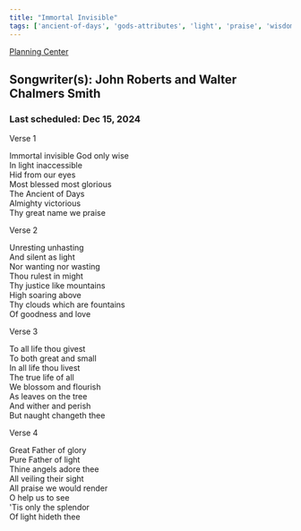 ```yaml
---
title: "Immortal Invisible"
tags: ['ancient-of-days', 'gods-attributes', 'light', 'praise', 'wisdom']
---
```


[Planning Center](https://services.planningcenteronline.com/songs/14681653)

## Songwriter(s): John Roberts and Walter Chalmers Smith
### Last scheduled: Dec 15, 2024          

Verse 1  
  
Immortal invisible God only wise  
In light inaccessible  
Hid from our eyes  
Most blessed most glorious  
The Ancient of Days  
Almighty victorious  
Thy great name we praise  
  
Verse 2  
  
Unresting unhasting  
And silent as light  
Nor wanting nor wasting  
Thou rulest in might  
Thy justice like mountains  
High soaring above  
Thy clouds which are fountains  
Of goodness and love  
  
  
Verse 3  
  
To all life thou givest  
To both great and small  
In all life thou livest  
The true life of all  
We blossom and flourish  
As leaves on the tree  
And wither and perish  
But naught changeth thee  
  
Verse 4  
  
Great Father of glory  
Pure Father of light  
Thine angels adore thee  
All veiling their sight  
All praise we would render  
O help us to see  
'Tis only the splendor  
Of light hideth thee
